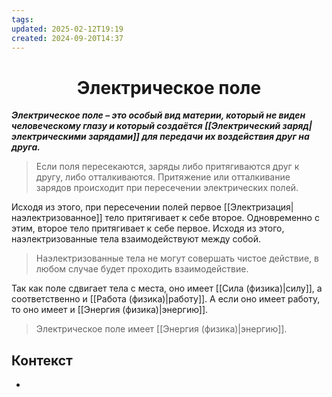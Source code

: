 ```yaml
---
tags: 
updated: 2025-02-12T19:19
created: 2024-09-20T14:37
---
```

<center> <h1> <b> Электрическое поле </b> </h1> </center>

***Электрическое поле – это особый вид материи, который не виден человеческому глазу и который создаётся [[Электрический заряд|электрическими зарядами]] для передачи их воздействия друг на друга.***

> Если поля пересекаются, заряды либо притягиваются друг к другу, либо отталкиваются. 
> Притяжение или отталкивание зарядов происходит при пересечении электрических полей.

Исходя из этого, при пересечении полей первое [[Электризация|наэлектризованное]] тело притягивает к себе второе. Одновременно с этим, второе тело притягивает к себе первое. Исходя из этого, наэлектризованные тела взаимодействуют между собой.

>Наэлектризованные тела не могут совершать чистое действие, в любом случае будет проходить взаимодействие.

Так как поле сдвигает тела с места, оно имеет [[Сила (физика)|силу]], а соответственно и [[Работа (физика)|работу]]. А если оно имеет работу, то оно имеет и [[Энергия (физика)|энергию]].

>Электрическое поле имеет [[Энергия (физика)|энергию]].


## Контекст
- 

